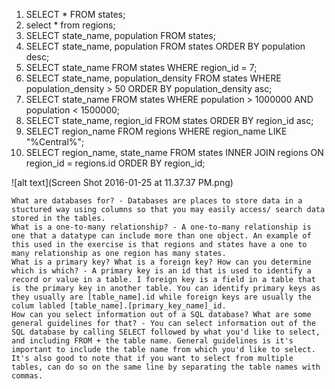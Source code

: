1. SELECT * FROM states;
2. select * from regions; 
3. SELECT state_name, population FROM states; 
4. SELECT state_name, population FROM states ORDER BY population desc;
5. SELECT state_name FROM states WHERE region_id = 7;
6. SELECT state_name, population_density FROM states WHERE population_density > 50 ORDER BY population_density asc;
7. SELECT state_name FROM states WHERE population > 1000000 AND population < 1500000;
8. SELECT state_name, region_id FROM states ORDER BY region_id asc;
9. SELECT region_name FROM regions WHERE region_name LIKE "%Central%";
10. SELECT region_name, state_name FROM states INNER JOIN regions ON region_id = regions.id ORDER BY region_id; 


![alt text](Screen Shot 2016-01-25 at 11.37.37 PM.png)

```
What are databases for? - Databases are places to store data in a stuctured way using columns so that you may easily access/ search data stored in the tables. 
What is a one-to-many relationship? - A one-to-many relationship is one that a datatype can include more than one object. An example of this used in the exercise is that regions and states have a one to many relationship as one region has many states. 
What is a primary key? What is a foreign key? How can you determine which is which? - A primary key is an id that is used to identify a record or value in a table. I foreign key is a field in a table that is the primary key in another table. You can identify primary keys as they usually are [table_name].id while foreign keys are usually the colum labled [table_name].[primary_key_name]_id. 
How can you select information out of a SQL database? What are some general guidelines for that? - You can select information out of the SQL database by calling SELECT followed by what you'd like to select, and including FROM + the table name. General guidelines is it's important to include the table name from which you'd like to select. It's also good to note that if you want to select from multiple tables, can do so on the same line by separating the table names with commas. 
```